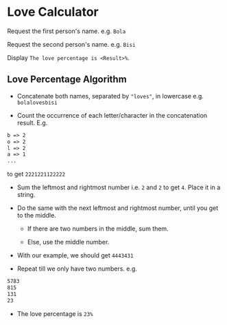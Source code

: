 # Love Calculator

Request the first person's name. e.g. `Bola`

Request the second person's name. e.g. `Bisi`

Display `The love percentage is <Result>%`.

## Love Percentage Algorithm

- Concatenate both names, separated by `"loves"`, in lowercase e.g. `bolalovesbisi`

- Count the occurrence of each letter/character in the concatenation result. E.g.

```txt
b => 2
o => 2
l => 2
a => 1
...
```

to get `2221221122222`

- Sum the leftmost and rightmost number i.e. `2` and `2` to get `4`. Place it in a string.

- Do the same with the next leftmost and rightmost number, until you get to the middle. 

  - If there are two numbers in the middle, sum them.

  - Else, use the middle number.

- With our example, we should get `4443431`

- Repeat till we only have two numbers. e.g.

```txt
5783
815
131
23
```

- The love percentage is `23%`
